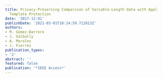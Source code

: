 ```yaml
---
title: Privacy-Preserving Comparison of Variable-Length Data with Application to Biometric
  Template Protection
date: '2017-12-01'
publishDate: '2021-03-01T10:14:59.712813Z'
authors:
- M. Gomez-Barrero
- J. Galbally
- A. Morales
- J. Fierrez
publication_types:
- '2'
abstract: ''
featured: false
publication: '*IEEE Access*'
---
```


